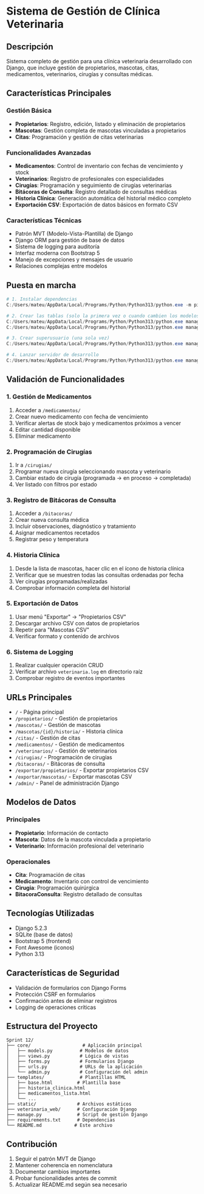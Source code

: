 # Sistema de Gestión de Clínica Veterinaria

## Descripción
Sistema completo de gestión para una clínica veterinaria desarrollado con Django, que incluye gestión de propietarios, mascotas, citas, medicamentos, veterinarios, cirugías y consultas médicas.

## Características Principales

### Gestión Básica
- **Propietarios**: Registro, edición, listado y eliminación de propietarios
- **Mascotas**: Gestión completa de mascotas vinculadas a propietarios
- **Citas**: Programación y gestión de citas veterinarias

### Funcionalidades Avanzadas
- **Medicamentos**: Control de inventario con fechas de vencimiento y stock
- **Veterinarios**: Registro de profesionales con especialidades
- **Cirugías**: Programación y seguimiento de cirugías veterinarias
- **Bitácoras de Consulta**: Registro detallado de consultas médicas
- **Historia Clínica**: Generación automática del historial médico completo
- **Exportación CSV**: Exportación de datos básicos en formato CSV

### Características Técnicas
- Patrón MVT (Modelo-Vista-Plantilla) de Django
- Django ORM para gestión de base de datos
- Sistema de logging para auditoría
- Interfaz moderna con Bootstrap 5
- Manejo de excepciones y mensajes de usuario
- Relaciones complejas entre modelos

## Puesta en marcha

```powershell
# 1. Instalar dependencias
C:/Users/mateu/AppData/Local/Programs/Python/Python313/python.exe -m pip install -r requirements.txt

# 2. Crear las tablas (solo la primera vez o cuando cambien los modelos)
C:/Users/mateu/AppData/Local/Programs/Python/Python313/python.exe manage.py makemigrations
C:/Users/mateu/AppData/Local/Programs/Python/Python313/python.exe manage.py migrate

# 3. Crear superusuario (una sola vez)
C:/Users/mateu/AppData/Local/Programs/Python/Python313/python.exe manage.py createsuperuser

# 4. Lanzar servidor de desarrollo
C:/Users/mateu/AppData/Local/Programs/Python/Python313/python.exe manage.py runserver
```

## Validación de Funcionalidades

### 1. Gestión de Medicamentos
1. Acceder a `/medicamentos/`
2. Crear nuevo medicamento con fecha de vencimiento
3. Verificar alertas de stock bajo y medicamentos próximos a vencer
4. Editar cantidad disponible
5. Eliminar medicamento

### 2. Programación de Cirugías
1. Ir a `/cirugias/`
2. Programar nueva cirugía seleccionando mascota y veterinario
3. Cambiar estado de cirugía (programada → en proceso → completada)
4. Ver listado con filtros por estado

### 3. Registro de Bitácoras de Consulta
1. Acceder a `/bitacoras/`
2. Crear nueva consulta médica
3. Incluir observaciones, diagnóstico y tratamiento
4. Asignar medicamentos recetados
5. Registrar peso y temperatura

### 4. Historia Clínica
1. Desde la lista de mascotas, hacer clic en el ícono de historia clínica
2. Verificar que se muestren todas las consultas ordenadas por fecha
3. Ver cirugías programadas/realizadas
4. Comprobar información completa del historial

### 5. Exportación de Datos
1. Usar menú "Exportar" → "Propietarios CSV"
2. Descargar archivo CSV con datos de propietarios
3. Repetir para "Mascotas CSV"
4. Verificar formato y contenido de archivos

### 6. Sistema de Logging
1. Realizar cualquier operación CRUD
2. Verificar archivo `veterinaria.log` en directorio raíz
3. Comprobar registro de eventos importantes

## URLs Principales

- `/` - Página principal
- `/propietarios/` - Gestión de propietarios
- `/mascotas/` - Gestión de mascotas
- `/mascotas/{id}/historia/` - Historia clínica
- `/citas/` - Gestión de citas
- `/medicamentos/` - Gestión de medicamentos
- `/veterinarios/` - Gestión de veterinarios
- `/cirugias/` - Programación de cirugías
- `/bitacoras/` - Bitácoras de consulta
- `/exportar/propietarios/` - Exportar propietarios CSV
- `/exportar/mascotas/` - Exportar mascotas CSV
- `/admin/` - Panel de administración Django

## Modelos de Datos

### Principales
- **Propietario**: Información de contacto
- **Mascota**: Datos de la mascota vinculada a propietario
- **Veterinario**: Información profesional del veterinario

### Operacionales
- **Cita**: Programación de citas
- **Medicamento**: Inventario con control de vencimiento
- **Cirugia**: Programación quirúrgica
- **BitacoraConsulta**: Registro detallado de consultas

## Tecnologías Utilizadas

- Django 5.2.3
- SQLite (base de datos)
- Bootstrap 5 (frontend)
- Font Awesome (iconos)
- Python 3.13

## Características de Seguridad

- Validación de formularios con Django Forms
- Protección CSRF en formularios
- Confirmación antes de eliminar registros
- Logging de operaciones críticas

## Estructura del Proyecto

```
Sprint 12/
├── core/                   # Aplicación principal
│   ├── models.py          # Modelos de datos
│   ├── views.py           # Lógica de vistas
│   ├── forms.py           # Formularios Django
│   ├── urls.py            # URLs de la aplicación
│   └── admin.py           # Configuración del admin
├── templates/             # Plantillas HTML
│   ├── base.html         # Plantilla base
│   ├── historia_clinica.html
│   ├── medicamentos_lista.html
│   └── ...
├── static/               # Archivos estáticos
├── veterinaria_web/      # Configuración Django
├── manage.py             # Script de gestión Django
├── requirements.txt      # Dependencias
└── README.md            # Este archivo
```

## Contribución

1. Seguir el patrón MVT de Django
2. Mantener coherencia en nomenclatura
3. Documentar cambios importantes
4. Probar funcionalidades antes de commit
5. Actualizar README.md según sea necesario
